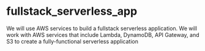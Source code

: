 # fullstack_serverless_app
We will use AWS services to build a fullstack serverless application.
We will  work with AWS services that include Lambda, DynamoDB, API Gateway, and S3 to create a fully-functional serverless application

